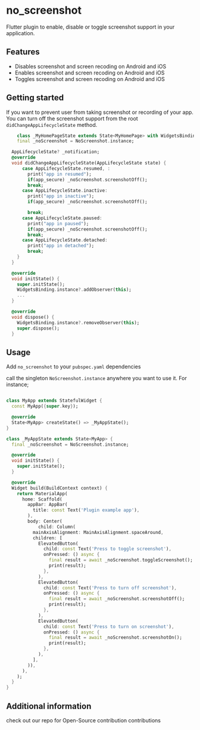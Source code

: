 # no_screenshot

Flutter plugin to enable, disable or toggle screenshot support in your application.

## Features

- Disables screenshot and screen recoding on Android and iOS
- Enables screenshot and screen recoding on Android and iOS
- Toggles screenshot and screen recoding on Android and iOS

## Getting started

If you want to prevent user from taking screenshot or recording of your app. You can turn off the screenshot support from the root `didChangeAppLifecycleState` method.

```dart
    class _MyHomePageState extends State<MyHomePage> with WidgetsBindingObserver {
    final _noScreenshot = NoScreenshot.instance;

  AppLifecycleState? _notification; 
  @override
  void didChangeAppLifecycleState(AppLifecycleState state) {
      case AppLifecycleState.resumed, :
        print("app in resumed");
        if(app_secure) _noScreenshot.screenshotOff();
        break;
      case AppLifecycleState.inactive:
        print("app in inactive");
        if(app_secure) _noScreenshot.screenshotOff();

        break;
      case AppLifecycleState.paused:
        print("app in paused");
        if(app_secure) _noScreenshot.screenshotOff();
        break;
      case AppLifecycleState.detached:
        print("app in detached");
        break;
    }
  }

  @override
  void initState() {
    super.initState();
    WidgetsBinding.instance?.addObserver(this);
    ...
  }

  @override
  void dispose() {
    WidgetsBinding.instance?.removeObserver(this);
    super.dispose();
  }
```

## Usage

Add `no_screenshot` to your `pubspec.yaml` dependencies

call the singleton `NoScreenshot.instance` anywhere you want to use it.
For instance;

```dart

class MyApp extends StatefulWidget {
  const MyApp({super.key});

  @override
  State<MyApp> createState() => _MyAppState();
}

class _MyAppState extends State<MyApp> {
  final _noScreenshot = NoScreenshot.instance;

  @override
  void initState() {
    super.initState();
  }

  @override
  Widget build(BuildContext context) {
    return MaterialApp(
      home: Scaffold(
        appBar: AppBar(
          title: const Text('Plugin example app'),
        ),
        body: Center(
            child: Column(
          mainAxisAlignment: MainAxisAlignment.spaceAround,
          children: [
            ElevatedButton(
              child: const Text('Press to toggle screenshot'),
              onPressed: () async {
                final result = await _noScreenshot.toggleScreenshot();
                print(result);
              },
            ),
            ElevatedButton(
              child: const Text('Press to turn off screenshot'),
              onPressed: () async {
                final result = await _noScreenshot.screenshotOff();
                print(result);
              },
            ),
            ElevatedButton(
              child: const Text('Press to turn on screenshot'),
              onPressed: () async {
                final result = await _noScreenshot.screenshotOn();
                print(result);
              },
            ),
          ],
        )),
      ),
    );
  }
}
```

## Additional information

check out our repo for Open-Source contribution contributions
